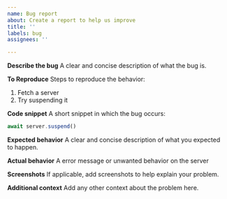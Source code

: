 ```yaml
---
name: Bug report
about: Create a report to help us improve
title: ''
labels: bug
assignees: ''

---
```


**Describe the bug**
A clear and concise description of what the bug is.

**To Reproduce**
Steps to reproduce the behavior:
1. Fetch a server
2. Try suspending it

**Code snippet**
A short snippet in which the bug occurs:
```ts
await server.suspend()
```

**Expected behavior**
A clear and concise description of what you expected to happen.

**Actual behavior**
A error message or unwanted behavior on the server

**Screenshots**
If applicable, add screenshots to help explain your problem.

**Additional context**
Add any other context about the problem here.
